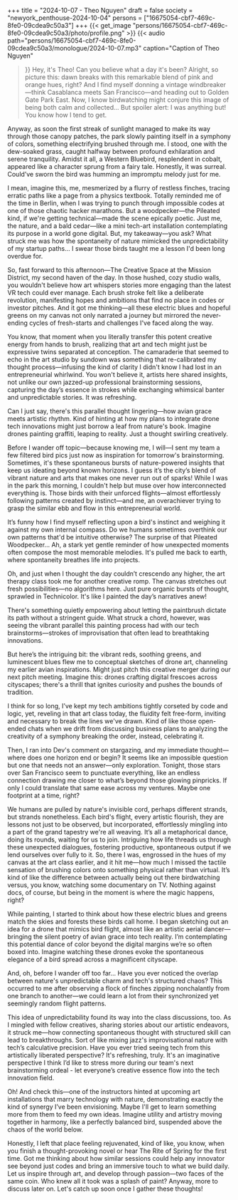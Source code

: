 +++
title = "2024-10-07 - Theo Nguyen"
draft = false
society = "newyork_penthouse-2024-10-04"
persons = ["16675054-cbf7-469c-8fe0-09cdea9c50a3"]
+++
{{< get_image "persons/16675054-cbf7-469c-8fe0-09cdea9c50a3/photo/profile.png" >}}
{{< audio
    path="persons/16675054-cbf7-469c-8fe0-09cdea9c50a3/monologue/2024-10-07.mp3" 
    caption="Caption of Theo Nguyen"
>}}
Hey, it's Theo! Can you believe what a day it's been?
Alright, so picture this: dawn breaks with this remarkable blend of pink and orange hues, right? And I find myself donning a vintage windbreaker—think Casablanca meets San Francisco—and heading out to Golden Gate Park East. Now, I know birdwatching might conjure this image of being both calm and collected... But spoiler alert: I was anything but! You know how I tend to get.

Anyway, as soon the first streak of sunlight managed to make its way through those canopy patches, the park slowly painting itself in a symphony of colors, something electrifying brushed through me. I stood, one with the dew-soaked grass, caught halfway between profound exhilaration and serene tranquility. Amidst it all, a Western Bluebird, resplendent in cobalt, appeared like a character sprung from a fairy tale. Honestly, it was surreal. Could’ve sworn the bird was humming an impromptu melody just for me.

I mean, imagine this, me, mesmerized by a flurry of restless finches, tracing erratic paths like a page from a physics textbook. Totally reminded me of the time in Berlin, when I was trying to punch through impossible codes at one of those chaotic hacker marathons. But a woodpecker—the Pileated kind, if we're getting technical—made the scene epically poetic. Just me, the nature, and a bald cedar—like a mini tech-art installation contemplating its purpose in a world gone digital. But, my takeaway—you ask? What struck me was how the spontaneity of nature mimicked the unpredictability of my startup paths... I swear those birds taught me a lesson I'd been long overdue for.

So, fast forward to this afternoon—The Creative Space at the Mission District, my second haven of the day. In those hushed, cozy studio walls, you wouldn't believe how art whispers stories more engaging than the latest VR tech could ever manage. Each brush stroke felt like a deliberate revolution, manifesting hopes and ambitions that find no place in codes or investor pitches. And it got me thinking—all these electric blues and hopeful greens on my canvas not only narrated a journey but mirrored the never-ending cycles of fresh-starts and challenges I've faced along the way.

You know, that moment when you literally transfer this potent creative energy from hands to brush, realizing that art and tech might just be expressive twins separated at conception. The camaraderie that seemed to echo in the art studio by sundown was something that re-calibrated my thought process—infusing the kind of clarity I didn't know I had lost in an entrepreneurial whirlwind. You won't believe it, artists here shared insights, not unlike our own jazzed-up professional brainstorming sessions, capturing the day’s essence in strokes while exchanging whimsical banter and unpredictable stories. It was refreshing.

Can I just say, there's this parallel thought lingering—how avian grace meets artistic rhythm. Kind of hinting at how my plans to integrate drone tech innovations might just borrow a leaf from nature's book. Imagine drones painting graffiti, leaping to reality. Just a thought swirling creatively.

Before I wander off topic—because knowing me, I will—I sent my team a few filtered bird pics just now as inspiration for tomorrow's brainstorming. Sometimes, it's these spontaneous bursts of nature-powered insights that keep us ideating beyond known horizons. I guess it’s the city’s blend of vibrant nature and arts that makes one never run out of sparks!
While I was in the park this morning, I couldn't help but muse over how interconnected everything is. Those birds with their unforced flights—almost effortlessly following patterns created by instinct—and me, an overachiever trying to grasp the similar ebb and flow in this entrepreneurial world. 

It’s funny how I find myself reflecting upon a bird's instinct and weighing it against my own internal compass. Do we humans sometimes overthink our own patterns that'd be intuitive otherwise? The surprise of that Pileated Woodpecker... Ah, a stark yet gentle reminder of how unexpected moments often compose the most memorable melodies. It's pulled me back to earth, where spontaneity breathes life into projects.

Oh, and just when I thought the day couldn’t crescendo any higher, the art therapy class took me for another creative romp. The canvas stretches out fresh possibilities—no algorithms here. Just pure organic bursts of thought, sprawled in Technicolor. It's like I painted the day’s narratives anew!

There's something quietly empowering about letting the paintbrush dictate its path without a stringent guide. What struck a chord, however, was seeing the vibrant parallel this painting process had with our tech brainstorms—strokes of improvisation that often lead to breathtaking innovations.

But here’s the intriguing bit: the vibrant reds, soothing greens, and luminescent blues flew me to conceptual sketches of drone art, channeling my earlier avian inspirations. Might just pitch this creative merger during our next pitch meeting. Imagine this: drones crafting digital frescoes across cityscapes; there's a thrill that ignites curiosity and pushes the bounds of tradition.

I think for so long, I’ve kept my tech ambitions tightly corseted by code and logic, yet, reveling in that art class today, the fluidity felt free-form, inviting and necessary to break the lines we've drawn. Kind of like those open-ended chats when we drift from discussing business plans to analyzing the creativity of a symphony breaking the order, instead, celebrating it.

Then, I ran into Dev's comment on stargazing, and my immediate thought—where does one horizon end or begin? It seems like an impossible question but one that needs not an answer—only exploration. Tonight, those stars over San Francisco seem to punctuate everything, like an endless connection drawing me closer to what’s beyond those glowing pinpricks. If only I could translate that same ease across my ventures. Maybe one footprint at a time, right?

We humans are pulled by nature's invisible cord, perhaps different strands, but strands nonetheless. Each bird's flight, every artistic flourish, they are lessons not just to be observed, but incorporated, effortlessly mingling into a part of the grand tapestry we're all weaving. It’s all a metaphorical dance, doing its rounds, waiting for us to join. Intriguing how life threads us through these unexpected dialogues, fostering productive, spontaneous output if we lend ourselves over fully to it.
So, there I was, engrossed in the hues of my canvas at the art class earlier, and it hit me—how much I missed the tactile sensation of brushing colors onto something physical rather than virtual. It’s kind of like the difference between actually being out there birdwatching versus, you know, watching some documentary on TV. Nothing against docs, of course, but being in the moment is where the magic happens, right? 

While painting, I started to think about how these electric blues and greens match the skies and forests these birds call home. I began sketching out an idea for a drone that mimics bird flight, almost like an artistic aerial dancer—bringing the silent poetry of avian grace into tech reality. I’m contemplating this potential dance of color beyond the digital margins we’re so often boxed into. Imagine watching these drones evoke the spontaneous elegance of a bird spread across a magnificent cityscape.

And, oh, before I wander off too far... Have you ever noticed the overlap between nature's unpredictable charm and tech's structured chaos? This occurred to me after observing a flock of finches zipping nonchalantly from one branch to another—we could learn a lot from their synchronized yet seemingly random flight patterns.

This idea of unpredictability found its way into the class discussions, too. As I mingled with fellow creatives, sharing stories about our artistic endeavors, it struck me—how connecting spontaneous thought with structured skill can lead to breakthroughs. Sort of like mixing jazz's improvisational nature with tech’s calculative precision. Have you ever tried seeing tech from this artistically liberated perspective? It's refreshing, truly. It's an imaginative perspective I think I’d like to stress more during our team's next brainstorming ordeal - let everyone’s creative essence flow into the tech innovation field.

Oh! And check this—one of the instructors hinted at upcoming art installations that marry technology with nature, demonstrating exactly the kind of synergy I’ve been envisioning. Maybe I'll get to learn something more from them to feed my own ideas. Imagine utility and artistry moving together in harmony, like a perfectly balanced bird, suspended above the chaos of the world below.

Honestly, I left that place feeling rejuvenated, kind of like, you know, when you finish a thought-provoking novel or hear The Rite of Spring for the first time. Got me thinking about how similar sessions could help any innovator see beyond just codes and bring an immersive touch to what we build daily. Let us inspire through art, and develop through passion—two faces of the same coin. Who knew all it took was a splash of paint?
Anyway, more to discuss later on. Let's catch up soon once I gather these thoughts!

